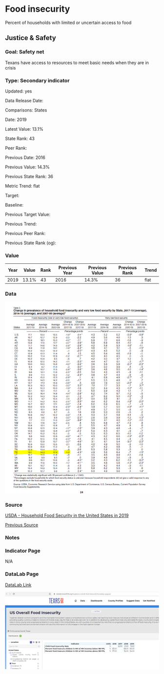# Food insecurity

Percent of households with limited or uncertain access to food

## Justice & Safety

### Goal: Safety net

Texans have access to resources to meet basic needs when they are in crisis

### Type: Secondary indicator

Updated: yes

Data Release Date: 


Comparisons: States

Date: 2019

Latest Value: 13.1% 

State Rank: 43

Peer Rank: 

Previous Date: 2016

Previous Value: 14.3%

Previous State Rank: 36

Metric Trend: flat

Target: 

Baseline: 

Previous Target Value: 

Previous Trend: 

Previous Peer Rank: 

Previous State Rank (og): 

### Value

| Year |  Value      | Rank     | Previous Year   | Previous Value | Previous Rank | Trend | 
| ----------- | ----------- | ----------- | ----------- | ----------- | ----------- | -----------|
|    2019     |    13.1%    | 43          |    2016   |   14.3%     | 36          | flat       | 


### Data

![sdf](data_insecurity.PNG)

### Source

[USDA - Household Food Security in the United States in 2019](https://www.ers.usda.gov/webdocs/publications/99282/err-275.pdf)

[Previous Source](https://frac.org/maps/food-security/tables/tab2_foodinsec_chg_2008_2018.html)

### Notes

### Indicator Page

N/A

### DataLab Page

[DataLab Link](https://datalab.texas2036.org/huzjiee/us-overall-food-insecurity?accesskey=gcgvysc)

![datalab image](./datalab_foodinsecurity.PNG)


